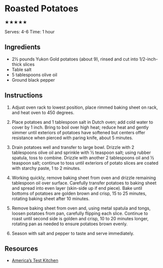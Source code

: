 # Roasted Potatoes

★★★★★

Serves: 4-6
Time: 1 hour

## Ingredients

* 2½ pounds Yukon Gold potatoes (about 9), rinsed and cut into 1/2-inch-thick slices
* Table salt
* 5 tablespoons olive oil
* Ground black pepper

## Instructions

1. Adjust oven rack to lowest position, place rimmed baking sheet on rack, and heat oven to 450 degrees.

2. Place potatoes and 1 tablespoon salt in Dutch oven; add cold water to cover by 1 inch. Bring to boil over high heat; reduce heat and gently simmer until exteriors of potatoes have softened but centers offer resistance when pierced with paring knife, about 5 minutes.

3. Drain potatoes well and transfer to large bowl. Drizzle with 2 tablespoons olive oil and sprinkle with ½ teaspoon salt; using rubber spatula, toss to combine. Drizzle with another 2 tablespoons oil and ½ teaspoon salt; continue to toss until exteriors of potato slices are coated with starchy paste, 1 to 2 minutes.

4. Working quickly, remove baking sheet from oven and drizzle remaining tablespoon oil over surface. Carefully transfer potatoes to baking sheet and spread into even layer (skin-side up if end piece). Bake until bottoms of potatoes are golden brown and crisp, 15 to 25 minutes, rotating baking sheet after 10 minutes.

5. Remove baking sheet from oven and, using metal spatula and tongs, loosen potatoes from pan, carefully flipping each slice. Continue to roast until second side is golden and crisp, 10 to 20 minutes longer, rotating pan as needed to ensure potatoes brown evenly.

6. Season with salt and pepper to taste and serve immediately.

## Resources

* [America’s Test Kitchen](https://www.americastestkitchen.com/recipes/4954-crisp-roasted-potatoes)
